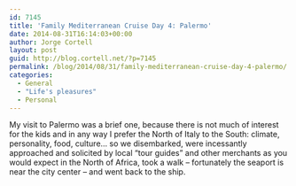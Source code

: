 ```yaml
---
id: 7145
title: 'Family Mediterranean Cruise Day 4: Palermo'
date: 2014-08-31T16:14:03+00:00
author: Jorge Cortell
layout: post
guid: http://blog.cortell.net/?p=7145
permalink: /blog/2014/08/31/family-mediterranean-cruise-day-4-palermo/
categories:
  - General
  - "Life's pleasures"
  - Personal
---
```

My visit to Palermo was a brief one, because there is not much of interest for the kids and in any way I prefer the North of Italy to the South: climate, personality, food, culture&#8230; so we disembarked, were incessantly approached and solicited by local &#8220;tour guides&#8221; and other merchants as you would expect in the North of Africa, took a walk – fortunately the seaport is near the city center – and went back to the ship.